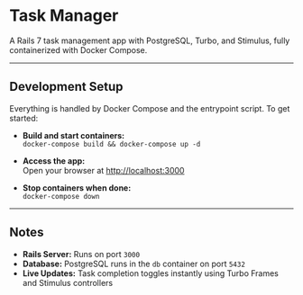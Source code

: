 # Task Manager

A Rails 7 task management app with PostgreSQL, Turbo, and Stimulus, fully containerized with Docker Compose.

---

## Development Setup

Everything is handled by Docker Compose and the entrypoint script. To get started:

* **Build and start containers:**  
  `docker-compose build && docker-compose up -d`

* **Access the app:**  
  Open your browser at [http://localhost:3000](http://localhost:3000)

* **Stop containers when done:**  
  `docker-compose down`

---

## Notes

* **Rails Server:** Runs on port `3000`  
* **Database:** PostgreSQL runs in the `db` container on port `5432`  
* **Live Updates:** Task completion toggles instantly using Turbo Frames and Stimulus controllers
